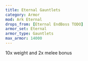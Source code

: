 ```yaml
---
title: Eternal Gauntlets
category: Armor
mod: Ark Eternal
drops_from: [Eternal EndBoss TODO]
armor_set: Eternal
armor_type: Gauntlets
max_armor: 14000
---
```


10x weight and 2x melee bonus
